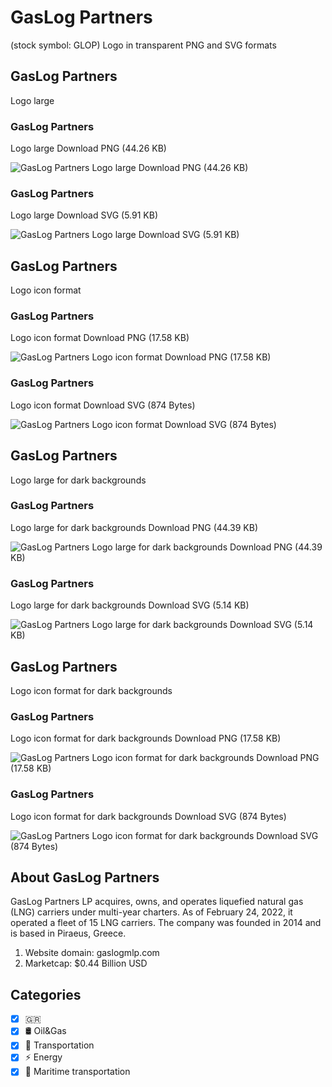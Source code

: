 # GasLog Partners
 (stock symbol: GLOP) Logo in transparent PNG and SVG formats

## GasLog Partners
 Logo large

### GasLog Partners
 Logo large Download PNG (44.26 KB)

![GasLog Partners
 Logo large Download PNG (44.26 KB)](/img/orig/GLOP_BIG-73438b43.png)

### GasLog Partners
 Logo large Download SVG (5.91 KB)

![GasLog Partners
 Logo large Download SVG (5.91 KB)](/img/orig/GLOP_BIG-9cb492ff.svg)

## GasLog Partners
 Logo icon format

### GasLog Partners
 Logo icon format Download PNG (17.58 KB)

![GasLog Partners
 Logo icon format Download PNG (17.58 KB)](/img/orig/GLOP-27ae4ed8.png)

### GasLog Partners
 Logo icon format Download SVG (874 Bytes)

![GasLog Partners
 Logo icon format Download SVG (874 Bytes)](/img/orig/GLOP-3fd46c0b.svg)

## GasLog Partners
 Logo large for dark backgrounds

### GasLog Partners
 Logo large for dark backgrounds Download PNG (44.39 KB)

![GasLog Partners
 Logo large for dark backgrounds Download PNG (44.39 KB)](/img/orig/GLOP_BIG.D-f96f4dd5.png)

### GasLog Partners
 Logo large for dark backgrounds Download SVG (5.14 KB)

![GasLog Partners
 Logo large for dark backgrounds Download SVG (5.14 KB)](/img/orig/GLOP_BIG.D-fecac7a8.svg)

## GasLog Partners
 Logo icon format for dark backgrounds

### GasLog Partners
 Logo icon format for dark backgrounds Download PNG (17.58 KB)

![GasLog Partners
 Logo icon format for dark backgrounds Download PNG (17.58 KB)](/img/orig/GLOP.D-39e8ce6d.png)

### GasLog Partners
 Logo icon format for dark backgrounds Download SVG (874 Bytes)

![GasLog Partners
 Logo icon format for dark backgrounds Download SVG (874 Bytes)](/img/orig/GLOP.D-76a9dfe6.svg)

## About GasLog Partners


GasLog Partners LP acquires, owns, and operates liquefied natural gas (LNG) carriers under multi-year charters. As of February 24, 2022, it operated a fleet of 15 LNG carriers. The company was founded in 2014 and is based in Piraeus, Greece.

1. Website domain: gaslogmlp.com
2. Marketcap: $0.44 Billion USD


## Categories
- [x] 🇬🇷
- [x] 🛢 Oil&Gas
- [x] 🚚 Transportation
- [x] ⚡ Energy
- [x] 🚢 Maritime transportation
